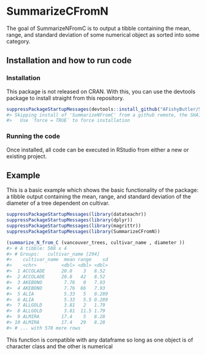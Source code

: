 
<!-- README.md is generated from README.Rmd. Please edit that file -->

# SummarizeCFromN

<!-- badges: start -->
<!-- badges: end -->

The goal of SummarizeNFromC is to output a tibble containing the mean,
range, and standard deviation of some numerical object as sorted into
some category.

## Installation and how to run code

### Installation

This package is not released on CRAN. With this, you can use the
devtools package to install straight from this repository.

``` r
suppressPackageStartupMessages(devtools::install_github("AFishyButler/SummarizeNFromC"))
#> Skipping install of 'SummarizeNFromC' from a github remote, the SHA1 (3cb2feda) has not changed since last install.
#>   Use `force = TRUE` to force installation
```

### Running the code

Once installed, all code can be executed in RStudio from either a new or
existing project.

## Example

This is a basic example which shows the basic functionality of the
package: a tibble output containing the mean, range, and standard
deviation of the diameter of a tree dependent on cultivar.

``` r
suppressPackageStartupMessages(library(datateachr))
suppressPackageStartupMessages(library(dplyr))
suppressPackageStartupMessages(library(magrittr))
suppressPackageStartupMessages(library(SummarizeCFromN))

(summarize_N_from_C (vancouver_trees, cultivar_name , diameter ))
#> # A tibble: 588 x 4
#> # Groups:   cultivar_name [294]
#>    cultivar_name  mean range    sd
#>    <chr>         <dbl> <dbl> <dbl>
#>  1 ACCOLADE      20.8    3   8.52 
#>  2 ACCOLADE      20.8   42   8.52 
#>  3 AKEBONO        7.76   0   7.93 
#>  4 AKEBONO        7.76  66   7.93 
#>  5 ALIA           5.33   5   0.289
#>  6 ALIA           5.33   5.5 0.289
#>  7 ALLGOLD        3.81   2   1.79 
#>  8 ALLGOLD        3.81  11.5 1.79 
#>  9 ALMIRA        17.4    5   8.28 
#> 10 ALMIRA        17.4   29   8.28 
#> # ... with 578 more rows
```

This function is compatible with any dataframe so long as one object is
of character class and the other is numerical
